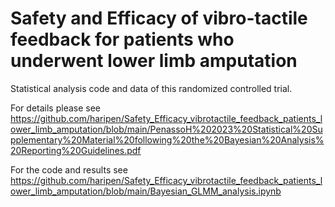 # Safety and Efficacy of vibro-tactile feedback for patients who underwent lower limb amputation
Statistical analysis code and data of this randomized controlled trial.

For details please see https://github.com/haripen/Safety_Efficacy_vibrotactile_feedback_patients_lower_limb_amputation/blob/main/PenassoH%202023%20Statistical%20Supplementary%20Material%20following%20the%20Bayesian%20Analysis%20Reporting%20Guidelines.pdf

For the code and results see
https://github.com/haripen/Safety_Efficacy_vibrotactile_feedback_patients_lower_limb_amputation/blob/main/Bayesian_GLMM_analysis.ipynb
